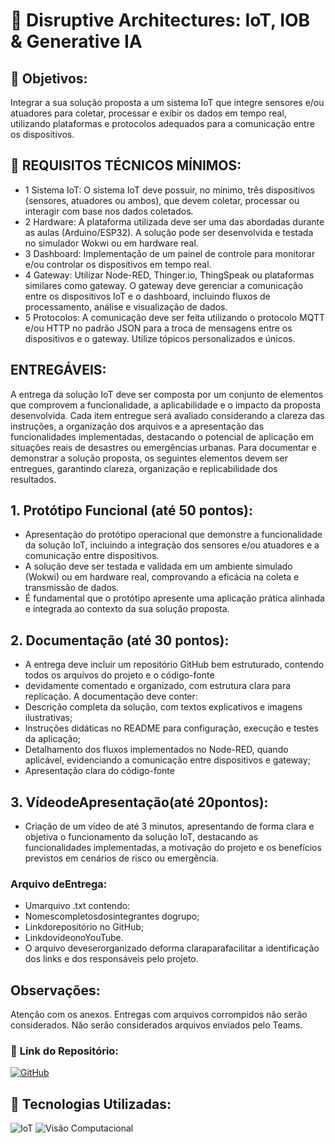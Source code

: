 
# 🤖 **Disruptive Architectures: IoT, IOB & Generative IA**

## 🔶 **Objetivos:**
Integrar a sua solução proposta a um sistema IoT que integre sensores e/ou atuadores para coletar, 
processar e exibir os dados em tempo real, utilizando plataformas e protocolos adequados para a 
comunicação entre os dispositivos.

## 🔧 **REQUISITOS TÉCNICOS MÍNIMOS:**
- 1 Sistema IoT: O sistema IoT deve possuir, no mínimo, três dispositivos (sensores, atuadores ou ambos), que devem coletar, processar ou interagir com base nos dados coletados.
- 2 Hardware: A plataforma utilizada deve ser uma das abordadas durante as aulas (Arduino/ESP32). A solução pode ser desenvolvida e testada no simulador Wokwi ou em hardware real.
- 3 Dashboard: Implementação de um painel de controle para monitorar e/ou controlar os dispositivos em tempo real.
- 4 Gateway: Utilizar Node-RED, Thinger.io, ThingSpeak ou plataformas similares como gateway. O gateway deve gerenciar a comunicação entre os dispositivos IoT e o dashboard, incluindo fluxos de processamento,  análise e visualização de dados.
- 5 Protocolos: A comunicação deve ser feita utilizando o protocolo MQTT e/ou HTTP no padrão JSON para a troca de mensagens entre os dispositivos e o gateway. Utilize tópicos personalizados e únicos.

## ENTREGÁVEIS:
A entrega da solução IoT deve ser composta por um conjunto de elementos que comprovem a funcionalidade, a 
aplicabilidade e o impacto da proposta desenvolvida. Cada item entregue será avaliado considerando a clareza 
das instruções, a organização dos arquivos e a apresentação das funcionalidades implementadas, destacando o 
potencial de aplicação em situações reais de desastres ou emergências urbanas.
Para documentar e demonstrar a solução proposta, os seguintes elementos devem ser entregues, garantindo 
clareza, organização e replicabilidade dos resultados.

## 1. Protótipo Funcional (até 50 pontos):
- Apresentação do protótipo operacional que demonstre a funcionalidade da solução IoT, incluindo a integração dos sensores e/ou atuadores e a comunicação entre dispositivos.
- A solução deve ser testada e validada em um ambiente simulado (Wokwi) ou em hardware real, comprovando a eficácia na coleta e transmissão de dados.
- É fundamental que o protótipo apresente uma aplicação prática alinhada e integrada ao contexto da sua solução proposta.

## 2. Documentação (até 30 pontos):
- A entrega deve incluir um repositório GitHub bem estruturado, contendo todos os arquivos do projeto e o código-fonte 
- devidamente comentado e organizado, com estrutura clara para replicação. A documentação deve conter:
- Descrição completa da solução, com textos explicativos e imagens ilustrativas;
- Instruções didáticas no README para configuração, execução e testes da aplicação;
- Detalhamento dos fluxos implementados no Node-RED, quando aplicável, evidenciando a comunicação entre dispositivos e gateway;
- Apresentação clara do código-fonte

## 3. VídeodeApresentação(até 20pontos):
- Criação de um vídeo de até 3 minutos, apresentando de forma clara e objetiva o funcionamento da solução IoT,  destacando as funcionalidades implementadas, a motivação do projeto e os benefícios previstos em cenários de risco ou emergência.

### Arquivo deEntrega:
- Umarquivo .txt contendo:
- Nomescompletosdosintegrantes dogrupo;
- Linkdorepositório no GitHub;
- LinkdovídeonoYouTube.
- O arquivo deveserorganizado deforma claraparafacilitar a identificação dos links e dos responsáveis pelo projeto.

## Observações:
Atenção com os anexos. Entregas com arquivos corrompidos não serão considerados. Não serão considerados arquivos enviados pelo Teams.



### 📂 **Link do Repositório:**  
[![GitHub](https://img.shields.io/badge/GitHub-Repositório-blue?style=flat-square&logo=github)](https://github.com/carmipa/GS_FIAP_2025_1SM/tree/main/Disruptive_Architectures_IoT_IOB_Generative_IA)

## 🎨 **Tecnologias Utilizadas:**
![IoT](https://img.shields.io/badge/IoT-FF9900?style=flat-square&logo=iota)
![Visão Computacional](https://img.shields.io/badge/Visão%20Computacional-5C3EE8?style=flat-square&logo=opencv)
